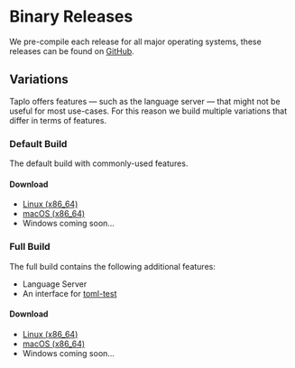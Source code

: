 # Binary Releases

We pre-compile each release for all major operating systems, these releases can be found on [GitHub](https://github.com/tamasfe/taplo/releases).

## Variations

Taplo offers features — such as the language server — that might not be useful for most use-cases. For this reason we build multiple variations that differ in terms of features.

### Default Build

The default build with commonly-used features.

#### Download

- [Linux (x86_64)](https://github.com/tamasfe/taplo/releases/latest/download/taplo-x86_64-apple-darwin-gnu.tar.gz)
- [macOS (x86_64)](https://github.com/tamasfe/taplo/releases/latest/download/taplo-x86_64-unknown-linux-gnu.tar.gz)
- Windows coming soon...

### Full Build

The full build contains the following additional features:

- Language Server
- An interface for [toml-test](https://github.com/BurntSushi/toml-test)

#### Download

- [Linux (x86_64)](https://github.com/tamasfe/taplo/releases/latest/download/taplo-full-x86_64-apple-darwin-gnu.tar.gz)
- [macOS (x86_64)](https://github.com/tamasfe/taplo/releases/latest/download/taplo-full-x86_64-unknown-linux-gnu.tar.gz)
- Windows coming soon...